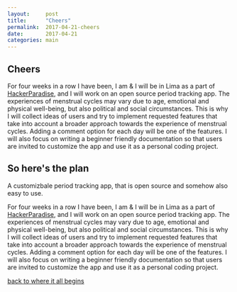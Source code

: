 ```yaml
---
layout:     post
title:      "Cheers"
permalink:  2017-04-21-cheers
date:       2017-04-21
categories: main
---
```


## Cheers

For four weeks in a row I have been, I am & I will be in Lima as a part of [HackerParadise](http://www.hackerparadise.org/), and I will work on an open source period tracking app. The experiences of menstrual cycles may vary due to age, emotional and physical well-being, but also political and social circumstances. This is why I will collect ideas of users and try to implement requested features that take into account a broader approach towards the experience of menstrual cycles. Adding a comment option for each day will be one of the features. I will also focus on writing a beginner friendly documentation so that users are invited to customize the app and use it as a personal coding project.

## So here's the plan

A customizbale period tracking app, that is open source and somehow also easy to use.

For four weeks in a row I have been, I am & I will be in Lima as a part of [HackerParadise](http://www.hackerparadise.org/), and I will work on an open source period tracking app. The experiences of menstrual cycles may vary due to age, emotional and physical well-being, but also political and social circumstances. This is why I will collect ideas of users and try to implement requested features that take into account a broader approach towards the experience of menstrual cycles. Adding a comment option for each day will be one of the features. I will also focus on writing a beginner friendly documentation so that users are invited to customize the app and use it as a personal coding project.

<!-- [Next post](./2017-04-17-hola) -->

[back to where it all begins](./)
